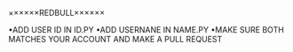 ××××××REDBULL××××××

•ADD USER ID IN ID.PY
•ADD USERNANE IN NAME.PY
•MAKE SURE BOTH MATCHES YOUR ACCOUNT AND MAKE A PULL REQUEST
